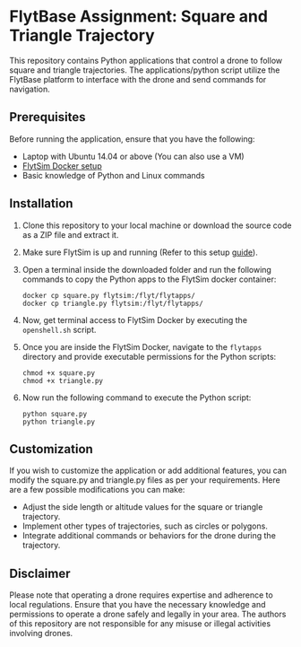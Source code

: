 # FlytBase Assignment: Square and Triangle Trajectory

This repository contains Python applications that control a drone to follow square and triangle trajectories. The applications/python script utilize the FlytBase platform to interface with the drone and send commands for navigation.

## Prerequisites
Before running the application, ensure that you have the following:
- Laptop with Ubuntu 14.04 or above (You can also use a VM)
- [FlytSim Docker setup](https://github.com/flytbase/flytsim-docker/releases/)
- Basic knowledge of Python and Linux commands

## Installation
1. Clone this repository to your local machine or download the source code as a ZIP file and extract it.

2. Make sure FlytSim is up and running (Refer to this setup [guide](https://docs.flytbase.com/flytsim/flytsim-docker/setup)).

3. Open a terminal inside the downloaded folder and run the following commands to copy the Python apps to the FlytSim docker container:
   ```shell
   docker cp square.py flytsim:/flyt/flytapps/
   docker cp triangle.py flytsim:/flyt/flytapps/
   ```

4. Now, get terminal access to FlytSim Docker by executing the `openshell.sh` script.

5. Once you are inside the FlytSim Docker, navigate to the `flytapps` directory and provide executable permissions for the Python scripts:
    ```shell
    chmod +x square.py
    chmod +x triangle.py
    ```   
6. Now run the following command to execute the Python script:
    ```shell
    python square.py
    python triangle.py
    ```

## Customization
If you wish to customize the application or add additional features, you can modify the square.py and triangle.py files as per your requirements. Here are a few possible modifications you can make:
- Adjust the side length or altitude values for the square or triangle trajectory.
- Implement other types of trajectories, such as circles or polygons.
- Integrate additional commands or behaviors for the drone during the trajectory.

## Disclaimer
Please note that operating a drone requires expertise and adherence to local regulations. Ensure that you have the necessary knowledge and permissions to operate a drone safely and legally in your area. The authors of this repository are not responsible for any misuse or illegal activities involving drones.
